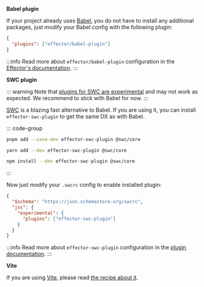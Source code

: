 **Babel plugin**

If your project already uses [Babel](https://babeljs.io/), you do not have to install any additional packages, just modify your Babel config with the following plugin:

```json
{
  "plugins": ["effector/babel-plugin"]
}
```

:::info
Read more about `effector/babel-plugin` configuration in the [Effector's documentation](https://effector.now.sh/docs/api/effector/babel-plugin).
:::

**SWC plugin**

::: warning
Note that [plugins for SWC are experimental](https://github.com/swc-project/swc/discussions/3540) and may not work as expected. We recommend to stick with Babel for now.
:::

[SWC](https://swc.rs) is a blazing fast alternative to Babel. If you are using it, you can install `effector-swc-plugin` to get the same DX as with Babel.

::: code-group

```sh [pnpm]
pnpm add --save-dev effector-swc-plugin @swc/core
```

```sh [yarn]
yarn add --dev effector-swc-plugin @swc/core
```

```sh [npm]
npm install --dev effector-swc-plugin @swc/core
```

:::

Now just modify your `.swcrc` config to enable installed plugin:

```json
{
  "$schema": "https://json.schemastore.org/swcrc",
  "jsc": {
    "experimental": {
      "plugins": ["effector-swc-plugin"]
    }
  }
}
```

:::info
Read more about `effector-swc-plugin` configuration in the [plugin documentation](https://github.com/kireevmp/effector-swc-plugin).
:::

**Vite**

If you are using [Vite](https://vitejs.dev/), please read [the recipe about it](/recipes/vite).
